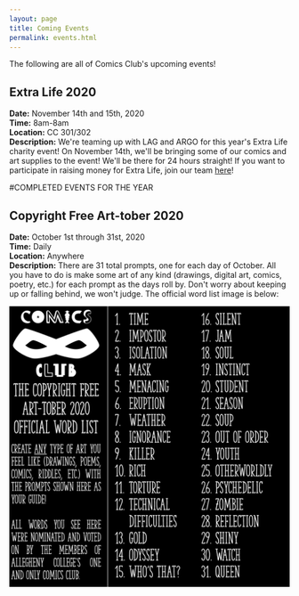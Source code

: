 ```yaml
---
layout: page
title: Coming Events
permalink: events.html
---
```


The following are all of Comics Club's upcoming events!

<!-- **There are none!** ->

<!-- TEMPLATE -->
<!-- Keep the two spaces at the end of each non-header line.  -->
<!-- ## TITLE
**Date:** DATE  
**Time:** TIME  
**Location:** LOCATION  
**Description:** DESCRIPTION  -->

## Extra Life 2020
**Date:** November 14th and 15th, 2020  
**Time:** 8am-8am  
**Location:** CC 301/302  
**Description:** We're teaming up with LAG and ARGO for this year's Extra Life charity event!  On November 14th, we'll be bringing some of our comics and art supplies to the event!  We'll be there for 24 hours straight!  If you want to participate in raising money for Extra Life, join our team [here](https://www.extra-life.org/team/54836)!  

#COMPLETED EVENTS FOR THE YEAR

## Copyright Free Art-tober 2020
**Date:** October 1st through 31st, 2020  
**Time:** Daily  
**Location:** Anywhere  
**Description:** There are 31 total prompts, one for each day of October.  All you have to do is make some art of any kind (drawings, digital art, comics, poetry, etc.) for each prompt as the days roll by.  Don't worry about keeping up or falling behind, we won't judge.  The official word list image is below:

![Art-tober 2020 Word List](/images/blog/art-tober2020.png)
